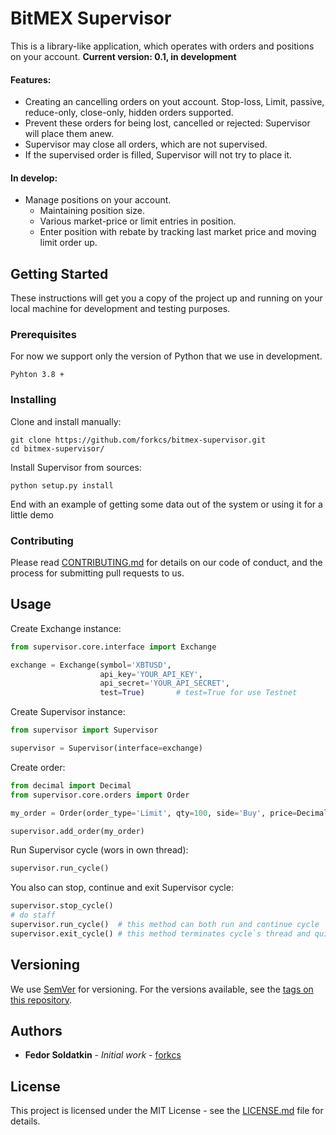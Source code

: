 # BitMEX Supervisor

This is a library-like application, which operates with orders and positions on your account.
**Current version: 0.1, in development**
#### Features:
* Creating an cancelling orders on yout account. Stop-loss, Limit, passive, reduce-only, close-only, hidden orders supported.
* Prevent these orders for being lost, cancelled or rejected: Supervisor will place them anew.
* Supervisor may close all orders, which are not supervised.
* If the supervised order is filled, Supervisor will not try to place it. 
#### In develop:
* Manage positions on your account.
    * Maintaining position size.
    * Various market-price or limit entries in position.
    * Enter position with rebate by tracking last market price and moving limit order up.

## Getting Started

These instructions will get you a copy of the project up and running on your local machine for development and testing purposes.

### Prerequisites

For now we support only the version of Python that we use in development.

```
Pyhton 3.8 +
```

### Installing

Clone and install manually:

```commandline
git clone https://github.com/forkcs/bitmex-supervisor.git
cd bitmex-supervisor/
```

Install Supervisor from sources:
```commandline
python setup.py install
```

End with an example of getting some data out of the system or using it for a little demo

### Contributing

Please read [CONTRIBUTING.md](CONTRIBUTING.md) for details on our code of conduct, and the process for submitting pull requests to us.

## Usage

Create Exchange instance:

```python
from supervisor.core.interface import Exchange

exchange = Exchange(symbol='XBTUSD',
                    api_key='YOUR_API_KEY',
                    api_secret='YOUR_API_SECRET',
                    test=True)       # test=True for use Testnet
```

Create Supervisor instance:

```python
from supervisor import Supervisor

supervisor = Supervisor(interface=exchange)
```

Create order:

```python
from decimal import Decimal
from supervisor.core.orders import Order

my_order = Order(order_type='Limit', qty=100, side='Buy', price=Decimal(6500), hidden=True, passive=True)

supervisor.add_order(my_order)
```

Run Supervisor cycle (wors in own thread):

```python
supervisor.run_cycle()
```

You also can stop, continue and exit Supervisor cycle:

```python
supervisor.stop_cycle()
# do staff
supervisor.run_cycle()  # this method can both run and continue cycle
supervisor.exit_cycle() # this method terminates cycle`s thread and quit correctly
```

## Versioning

We use [SemVer](http://semver.org/) for versioning. For the versions available, see the [tags on this repository](https://github.com/your/project/tags). 

## Authors

* **Fedor Soldatkin** - *Initial work* - [forkcs](https://github.com/forkcs)


## License

This project is licensed under the MIT License - see the [LICENSE.md](LICENSE) file for details.

